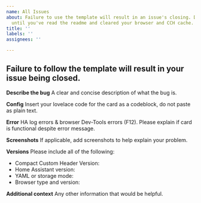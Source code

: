 ```yaml
---
name: All Issues
about: Failure to use the template will result in an issue's closing. Do not post
  until you've read the readme and cleared your browser and CCH cache.
title: ''
labels: ''
assignees: ''

---
```


## Failure to follow the template will result in your issue being closed.

**Describe the bug**
A clear and concise description of what the bug is.

**Config**
Insert your lovelace code for the card as a codeblock, do not paste as plain text.

**Error**
HA log errors & browser Dev-Tools errors (F12). Please explain if card is functional despite error message.

**Screenshots**
If applicable, add screenshots to help explain your problem.

**Versions**
Please include all of the following:
* Compact Custom Header Version:
* Home Assistant version:
* YAML or storage mode:
* Browser type and version:

**Additional context**
Any other information that would be helpful.

